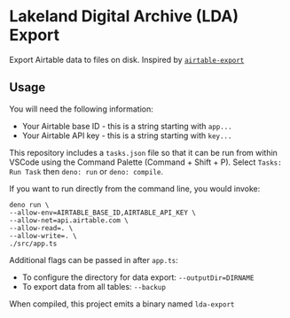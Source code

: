 # Lakeland Digital Archive (LDA) Export

Export Airtable data to files on disk. Inspired by
[`airtable-export`](https://github.com/simonw/airtable-export)

## Usage

You will need the following information:

- Your Airtable base ID - this is a string starting with `app...`
- Your Airtable API key - this is a string starting with `key...`

This repository includes a `tasks.json` file so that it can be run from within
VSCode using the Command Palette (Command + Shift + P). Select `Tasks: Run Task`
then `deno: run` or `deno: compile`.

If you want to run directly from the command line, you would invoke:

```
deno run \ 
--allow-env=AIRTABLE_BASE_ID,AIRTABLE_API_KEY \
--allow-net=api.airtable.com \
--allow-read=. \
--allow-write=. \
./src/app.ts
```

Additional flags can be passed in after `app.ts`:

- To configure the directory for data export: `--outputDir=DIRNAME`
- To export data from all tables: `--backup`

When compiled, this project emits a binary named `lda-export`
